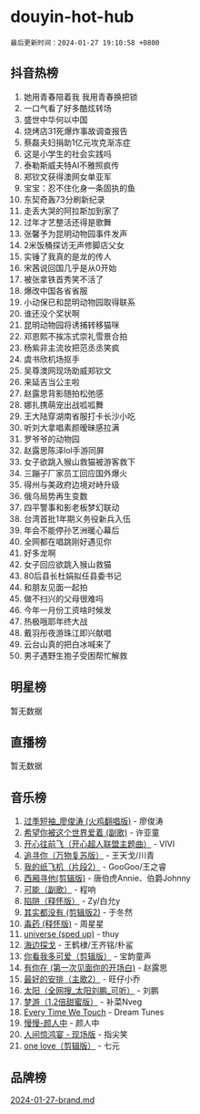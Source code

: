 # douyin-hot-hub

`最后更新时间：2024-01-27 19:10:58 +0800`

## 抖音热榜

1. 她用青春陪着我 我用青春换把锁
1. 一口气看了好多酷炫转场
1. 盛世中华何以中国
1. 烧烤店31死爆炸事故调查报告
1. 蔡磊夫妇捐助1亿元攻克渐冻症
1. 这是小学生的社会实践吗
1. 泰勒斯威夫特AI不雅照疯传
1. 郑钦文获得澳网女单亚军
1. 宝宝：忍不住化身一条固执的鱼
1. 东契奇轰73分刷新纪录
1. 走丢大哭的阿拉斯加到家了
1. 过年才艺整活还得是歌舞
1. 张馨予为昆明动物园事件发声
1. 2米饭桶探访无声修脚店父女
1. 实锤了我真的是龙的传人
1. 宋茜说回国几乎是从0开始
1. 被张拿铁首秀笑不活了
1. 爆改中国各省省服
1. 小动保已和昆明动物园取得联系
1. 谁还没个奖状啊
1. 昆明动物园将诱捕转移猫咪
1. 邓恩熙不挨冻式崇礼雪景合拍
1. 杨紫非主流妆把范丞丞笑疯
1. 虞书欣机场抠手
1. 吴尊澳网现场助威郑钦文
1. 来延吉当公主啦
1. 赵露思背影随拍松弛感
1. 娜扎携萌宠出战呱呱舞
1. 王大陆穿湖南省服打卡长沙小吃
1. 听刘大拿唱素颜暧昧感拉满
1. 罗爷爷的动物园
1. 赵露思陈泽lol手游同屏
1. 女子欲跳入猴山救猫被游客救下
1. 三蹦子厂家员工回应国外爆火
1. 得州与美政府边境对峙升级
1. 俄乌局势再生变数
1. 四平警事和影老板梦幻联动
1. 台湾首批1年期义务役新兵入伍
1. 年会不能停孙艺洲暖心幕后
1. 全网都在唱跳刚好遇见你
1. 好多龙啊
1. 女子回应欲跳入猴山救猫
1. 80后县长杜娟拟任县委书记
1. 和朋友见面一起拍
1. 做不扫兴的父母很难吗
1. 今年一月份工资啥时候发
1. 热极哦耶年终大战
1. 戴羽彤夜游珠江即兴献唱
1. 云台山真的把白冰喊来了
1. 男子遇野生狍子受困帮忙解救

## 明星榜

暂无数据

## 直播榜

暂无数据

## 音乐榜

1. [过季短袖_廖俊涛 (火鸡翻唱版)](https://sf3-cdn-tos.douyinstatic.com/obj/tos-cn-ve-2774/ogQVJl0tRBKxQgZji7YClFEBrVDeHpPTWfCZbQ) - 廖俊涛
1. [希望你被这个世界爱着 (副歌)](https://sf86-cdn-tos.douyinstatic.com/obj/tos-cn-ve-2774/oUHCmWQfZlE3QQBKBeD8rCFLpJzPgCpImhsxMt) - 许亚童
1. [开心往前飞（开心超人联盟主题曲）](https://sf86-cdn-tos.douyinstatic.com/obj/tos-cn-ve-2774/9d8fb7c82cf1421fb93a9fe925275e0a) - VIVI
1. [追寻你（万物复苏版）](https://sf3-cdn-tos.douyinstatic.com/obj/tos-cn-ve-2774/oYeAZJsbjIDit9APmBg8u6uDUQnHmoCf3gbo74) - 王天戈/川青
1. [我的纸飞机（片段2）](https://sf86-cdn-tos.douyinstatic.com/obj/tos-cn-ve-2774/oM2ZrKcg2CD5AeRB2gkeXOFB1IxAGJdZPazYHf) - GooGoo/王之睿
1. [西厢寻他(剪辑版)](https://sf3-cdn-tos.douyinstatic.com/obj/tos-cn-ve-2774/oUsAVfAQKlRNxEv5qxvIB8o5qmIWUcXbzJKJhw) - 唐伯虎Annie、伯爵Johnny
1. [可能（副歌）](https://sf86-cdn-tos.douyinstatic.com/obj/tos-cn-ve-2774/cde1731888894259b333569393c2fb51) - 程响
1. [陷阱（释怀版）](https://sf3-cdn-tos.douyinstatic.com/obj/tos-cn-ve-2774/oE8C21LeZrzKLDFfQYgMzx4GAIHageG5IzayY7) - Zy/白允y
1. [其实都没有 (剪辑版2)](https://sf3-cdn-tos.douyinstatic.com/obj/tos-cn-ve-2774/oEBNQenHZtBhxYjGgUDQk0BCHTigQafgFlbQ7k) - 于冬然
1. [毒药 (释怀版)](https://sf86-cdn-tos.douyinstatic.com/obj/tos-cn-ve-2774/oYILMEAzspdZBIzy4frJNB8ZHPHWAhiwowd4Ad) - 周星星
1. [universe (sped up)](https://sf86-cdn-tos.douyinstatic.com/obj/tos-cn-ve-2774/oIQnurQLDCsdYeegkM4CKuVb23MZBXtX6QB8bv) - thuy
1. [海边探戈](https://sf86-cdn-tos.douyinstatic.com/obj/tos-cn-ve-2774/os9gE0VQCGqt6VQkZDyBBYvfSDY0QFe3vVmubn) - 王鹤棣/王齐铭/朴鲨
1. [你看我多可爱（剪辑版）](https://sf86-cdn-tos.douyinstatic.com/obj/tos-cn-ve-2774/018d241ee66a4a189b2fa9ea2fe3363d) - 宝韵童声
1. [有你在 (第一次见面你的开场白)](https://sf86-cdn-tos.douyinstatic.com/obj/tos-cn-ve-2774/oAthrQ3ClJBfI57uBoFEgNDYtNCZ0TSYQQfxQ0) - 赵露思
1. [最好的安排（主歌2）](https://sf86-cdn-tos.douyinstatic.com/obj/tos-cn-ve-2774/oMMZX1DuHpMwgoDztBmZswgQnbCeeANZxBHkFY) - 旺仔小乔
1. [太阳（全网搜_太阳刘鹏_可听）](https://sf6-cdn-tos.douyinstatic.com/obj/tos-cn-ve-2774/ogWbyIQnlBFImVbeDocRdCIYtBHlbJXgfZMvgz) - 刘鹏
1. [梦游（1.2倍甜蜜版）](https://sf6-cdn-tos.douyinstatic.com/obj/tos-cn-ve-2774/o4gyAUm8hwufoEABmwVIiQtHsFuGzAEEWtNMzo) - 补菜Nveg
1. [Every Time We Touch](https://sf86-cdn-tos.douyinstatic.com/obj/tos-cn-ve-2774/ogN6lUKQeBBfEVhIOMikG1CcJjugxk1tztZyhP) - Dream Tunes
1. [慢慢-颜人中](https://sf3-cdn-tos.douyinstatic.com/obj/tos-cn-ve-2774/ocjHNfBXdBxQNC8ZGAeoLMFTUgtBg8bkExunDC) - 颜人中
1. [人间惊鸿宴 - 现场版](https://sf3-cdn-tos.douyinstatic.com/obj/tos-cn-ve-2774/osF4mrPePAf2Yv8Wfr5fATCHZwL5h1QiGQAKwz) - 指尖笑
1. [one love（剪辑版）](https://sf86-cdn-tos.douyinstatic.com/obj/tos-cn-ve-2774/o4utbbKzHedACBQ0bkG7ZBgUvDQzbBDnYd1f1k) - 七元

## 品牌榜

[2024-01-27-brand.md](2024-01-27-brand.md)
